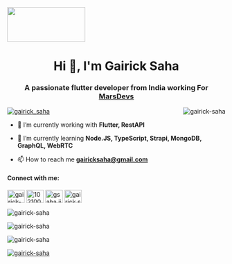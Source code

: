 <img align="center" src="https://www.google.com/u/2/ac/images/logo.gif?uid=115119925603540354080&service=google_gsuite" width=180 height=80/>

<h1 align="center">Hi 👋, I'm Gairick Saha</h1>
<h3 align="center">A passionate flutter developer from India working For <a href="https://www.marsdevs.com/">MarsDevs</a></h3>

<p >
  <a align="left" href="https://twitter.com/gairick_saha" target="blank"><img src="https://img.shields.io/twitter/follow/gairick_saha?logo=twitter&style=for-the-badge" alt="gairick_saha" /></a>
  <img align="right" src="https://komarev.com/ghpvc/?username=gairick-saha&label=Profile%20views&color=0e75b6&style=flat" alt="gairick-saha" /> 
</p>



- 🔭 I’m currently working with **Flutter, RestAPI**

- 🌱 I’m currently learning **Node.JS, TypeScript, Strapi, MongoDB, GraphQL, WebRTC**

- 📫 How to reach me **gairicksaha@gmail.com**

<h4 align="left">Connect with me:</h4>
<p align="left">
<a href="https://linkedin.com/in/gairick-s-3a276993" target="blank"><img align="center" src="https://raw.githubusercontent.com/rahuldkjain/github-profile-readme-generator/master/src/images/icons/Social/linked-in-alt.svg" alt="gairick-s-3a276993" height="30" width="40" /></a>
<a href="https://stackoverflow.com/users/10210042/gairick-saha" target="blank"><img align="center" src="https://raw.githubusercontent.com/rahuldkjain/github-profile-readme-generator/master/src/images/icons/Social/stack-overflow.svg" alt="10210042/gairick-saha" height="30" width="40" /></a>
<a href="https://fb.com/gsaha.jit" target="blank"><img align="center" src="https://raw.githubusercontent.com/rahuldkjain/github-profile-readme-generator/master/src/images/icons/Social/facebook.svg" alt="gsaha.jit" height="30" width="40" /></a>
<a href="https://instagram.com/gairick.saha" target="blank"><img align="center" src="https://raw.githubusercontent.com/rahuldkjain/github-profile-readme-generator/master/src/images/icons/Social/instagram.svg" alt="gairick.saha" height="30" width="40" /></a>
</p>


<p align="left">
  <img align="center" src="https://github-readme-stats.vercel.app/api/top-langs?username=gairick-saha&show_icons=true&locale=en&layout=compact" alt="gairick-saha" />
</p>

<p align="left">
  <img align="center" src="https://github-readme-stats.vercel.app/api?username=gairick-saha&show_icons=true&locale=en" alt="gairick-saha" />
</p>

<p align="left">
  <img align="center" src="https://github-readme-streak-stats.herokuapp.com/?user=gairick-saha&" alt="gairick-saha" />
  
</p>

<p align="left"> 
  <a href="https://github.com/ryo-ma/github-profile-trophy"><img align = "center" src="https://github-profile-trophy.vercel.app/?username=gairick-saha" alt="gairick-saha" />
  </a> 
</p>
